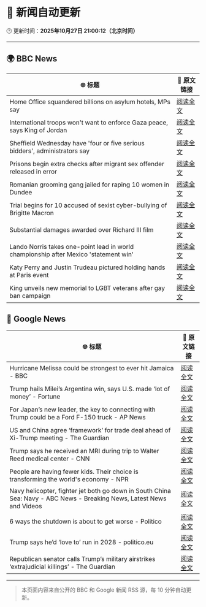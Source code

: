 # 🧠 新闻自动更新

🕒 更新时间：**2025年10月27日 21:00:12（北京时间）**

---

## 🌍 BBC News

| 🌐 标题 | 🔗 原文链接 |
|--------|-------------|
| Home Office squandered billions on asylum hotels, MPs say | [阅读全文](https://www.bbc.com/news/articles/cr43ww32xx0o?at_medium=RSS&at_campaign=rss) |
| International troops won't want to enforce Gaza peace, says King of Jordan | [阅读全文](https://www.bbc.com/news/articles/cge5ngz11xpo?at_medium=RSS&at_campaign=rss) |
| Sheffield Wednesday have 'four or five serious bidders', administrators say | [阅读全文](https://www.bbc.com/sport/football/articles/cvgm6843m60o?at_medium=RSS&at_campaign=rss) |
| Prisons begin extra checks after migrant sex offender released in error | [阅读全文](https://www.bbc.com/news/articles/c70jrrgjp9xo?at_medium=RSS&at_campaign=rss) |
| Romanian grooming gang jailed for raping 10 women in Dundee | [阅读全文](https://www.bbc.com/news/articles/cvg8791y4xxo?at_medium=RSS&at_campaign=rss) |
| Trial begins for 10 accused of sexist cyber-bullying of Brigitte Macron | [阅读全文](https://www.bbc.com/news/articles/ce3knel0895o?at_medium=RSS&at_campaign=rss) |
| Substantial damages awarded over Richard III film | [阅读全文](https://www.bbc.com/news/articles/cdegzx9w16ro?at_medium=RSS&at_campaign=rss) |
| Lando Norris takes one-point lead in world championship after Mexico 'statement win' | [阅读全文](https://www.bbc.com/sport/formula1/articles/clyg2wxppy8o?at_medium=RSS&at_campaign=rss) |
| Katy Perry and Justin Trudeau pictured holding hands at Paris event | [阅读全文](https://www.bbc.com/news/articles/c7v8rmv2ygdo?at_medium=RSS&at_campaign=rss) |
| King unveils new memorial to LGBT veterans after gay ban campaign | [阅读全文](https://www.bbc.com/news/articles/cr7m8kzgy77o?at_medium=RSS&at_campaign=rss) |

## 📰 Google News

| 🌐 标题 | 🔗 原文链接 |
|--------|-------------|
| Hurricane Melissa could be strongest to ever hit Jamaica - BBC | [阅读全文](https://news.google.com/rss/articles/CBMiWkFVX3lxTFBhdWZKMXd6LUc1akpkSjFad3JFbWRUUkNyaGpqVS1OTGZVS2VkRVByZV9jdURSRDdXTEgycm9Qb0thSTNNWDgwcUJIaGNKSmEycm15WkpDM1RkZ9IBX0FVX3lxTE9nNExHMloxeW5qVnE3RHFqNHhEN1M3X1lIT0dOUGVRTjBpUERDMnlGdmZVQTluZUpzdk9sN1o3WjdpTm9UdGlqWG1PQ2RRdExUMGR0anRYdjYwcXlBQlFz?oc=5) |
| Trump hails Milei’s Argentina win, says U.S. made ‘lot of money’ - Fortune | [阅读全文](https://news.google.com/rss/articles/CBMikgFBVV95cUxNa05kVDRET1BxU01qNHQxaC1xRGpoOEdLMmZsT1haUmZDTW1EbHc2RWtHWjNySGdYcVBNMVl1enpySjdteU1COVd1S0h3ODRSVEJ3clNBSEpUREVSRkpwSDZ6cVRsZG9nV2JsbEhqVGVaU1dheDNHYklycnU5N0Z2ekItWE1xLVlYLTFSWnVKNy1VUQ?oc=5) |
| For Japan’s new leader, the key to connecting with Trump could be a Ford F-150 truck - AP News | [阅读全文](https://news.google.com/rss/articles/CBMinwFBVV95cUxQZnE0UXQ5alRBUFNvMFpEWHJ5ZHpmN3VxZlgwd2U5eVpBTWRqYlRPUFBWSFY1ck1JczlsM3ZYUjVNSlBnSi1pbVhqdUJ2clpXb1pjYTFPZDRoTWpkYXZWT2JzWlM1V0VHc2ZsSFZmeXVTTFJNeF9zd0ktZ0JhR09UZGJBQTdCTEZmVTNZQjQybDdjazZxOEJJUEFMaEZpWkk?oc=5) |
| US and China agree ‘framework’ for trade deal ahead of Xi-Trump meeting - The Guardian | [阅读全文](https://news.google.com/rss/articles/CBMimgFBVV95cUxNajZPV3dPdVRPMWMzWkdVWlUwUkZTZTBHX21LeS11SGx6WjYxU3RYQlRPeF81YTZCemhWQzJrNjdnSjN0OGplYkdkLXhldmo2Nkw4U0RjdjU3VU5LdmtMZ19qUlJBVVp3VURhcXNJMjlBMzkteEtBYUZHa21YZ2RZcm1RU2tETGxZbDJjV3dBaEJwUWlTVmxtTU9R?oc=5) |
| Trump says he received an MRI during trip to Walter Reed medical center - CNN | [阅读全文](https://news.google.com/rss/articles/CBMigAFBVV95cUxOUGItSl9EMnlOX29fNTlCN3F0dHZiN0tfTFNlSG4yTHNUeGJlRkdVdkJBU21OcmtrRE5aeHVoT2c5YTdzemc3RXZCU2F2WDlvWEU2RzYyTFA0S3Fybk9aM3RuT3ZwdV9zTHRFLVYzSG5fZGRxVGhZWC1HZHRJR3Njeg?oc=5) |
| People are having fewer kids. Their choice is transforming the world's economy - NPR | [阅读全文](https://news.google.com/rss/articles/CBMifkFVX3lxTE5ndUtDNEI5NlpuQlNmQlkza3g0Ul9rNzN1d0xycC1WRVRxNDZnSWpyQ3ZhT2w1RTdUM216c1M1eE1KT09ldDNJZm1HekItMEJhd2g2LXdLaHJoSGdmb0tJOHhBbm1ROFZTTFNYUzFwdjZpWnhqd3FwZ1dSZlRXQQ?oc=5) |
| Navy helicopter, fighter jet both go down in South China Sea: Navy - ABC News - Breaking News, Latest News and Videos | [阅读全文](https://news.google.com/rss/articles/CBMipwFBVV95cUxPUkFKWDlXZVE0eUw5SFdkdjFKTGFYSnltMW44Tm12RDFTVmt3TTZibTl0Wk94T3hlOVVuSmFRUEJKMHBjUWd5MmVuTDg0a0hxNDJHZnRqS2hRNEpyYkRHaWZqRFI4Wk1za2xhbDQ2TmRyMEN5RE5iNDB2NE96MlJJUFV5cnZMTHJtMXY3ajY1cFpqZDdsamVwQ21mV1lzQ1FtOXpqUWhINNIBrAFBVV95cUxORG5XdlZZRDEtUkdkQm9ocXlhV2h2czVJV25xM1YxblhmYTE1WW5KWnBrRW1pa19sR3pGSV9SU3lBdmxwU0R4al93emlPaXpQV3ROOWpKdzhMbjBvSlJnSUZBeVpEY1U1ZVlpVk1jTlVrV2l4dkl2d2d4Sm1oUUxTVGVtaU9Bd0M0MTZPeWEzT0VQWmZjY3pFdWRVNWhXSlM4dDJlbUhUeEVqSVhn?oc=5) |
| 6 ways the shutdown is about to get worse - Politico | [阅读全文](https://news.google.com/rss/articles/CBMijwFBVV95cUxPSV9BMldBRnZ4U2QzTzFQZklNSVFneS1pNVctOGpvV0pOWUtHVE91cDRGZ1VpRnk1cVg1ODlaenlYVDJjSGZFaUx6T1o1Ymt0aUtoNk4xTTVvaFpfZDF5RlZEMVFBdmMwRWMwc1A2LV90QnFvcGVDZ0c3Q1hVdXlVeHYzMHdYMTBmU2RiZzAwdw?oc=5) |
| Trump says he’d ‘love to’ run in 2028 - politico.eu | [阅读全文](https://news.google.com/rss/articles/CBMigwFBVV95cUxNYjlLRkU0OWR5dGJWcllHRWRPeUhjbGpKUFhma1otbmcwTmt0V1RaQ2xzd0hWS1B1U0x3N3pWRE8wUXk0YWpqMzdRd1R2OEJEc0NGdWFqQzc2N2FaMF8xVUg0dW1SQnNkaWNCMWlhTGxVYkQzTldPa2I2c2pZYlkyUDRGaw?oc=5) |
| Republican senator calls Trump’s military airstrikes ‘extrajudicial killings’ - The Guardian | [阅读全文](https://news.google.com/rss/articles/CBMimAFBVV95cUxQMVhrdmZkLWFhLWtLUjI2NWs2TUJlbU52QzlWMDV0a05DSEtXdGpwTDBtdkxrbFg4M2FrMnJsMmVDYURQQV9jd1RINC12elZISUV1S08yRUtDMWx2b1FteFlOV01JeE5mbjkwUDdfRDFIZFJCOEFtYnJkWEtFOEVodG5qcnVPMjQ2MjdOVkN2Q0dpN21rU3hPNw?oc=5) |

---
> 本页面内容来自公开的 BBC 和 Google 新闻 RSS 源，每 10 分钟自动更新。